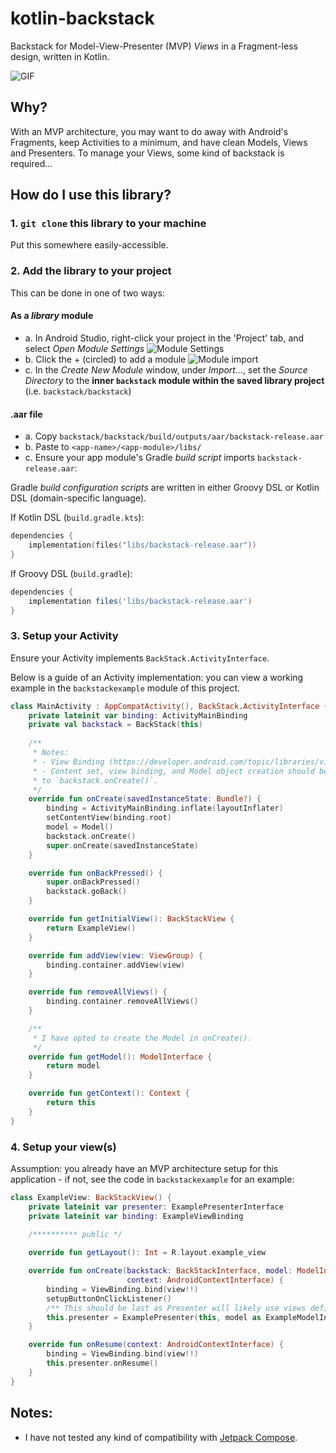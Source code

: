 # kotlin-backstack

Backstack for Model-View-Presenter (MVP) _Views_ in a Fragment-less design, written in Kotlin.

![GIF](animation.gif "GIF")

## Why?

With an MVP architecture, you may want to do away with Android's Fragments, keep Activities to a minimum,
and have clean Models, Views and Presenters.
To manage your Views, some kind of backstack is required...


## How do I use this library?

### 1. `git clone` this library to your machine

Put this somewhere easily-accessible.


### 2. Add the library to your project

This can be done in one of two ways:

#### As a _library_ module

- a. In Android Studio, right-click your project in the 'Project' tab, and select _Open Module Settings_ ![Module Settings](module_settings.PNG "Module settings window")
- b. Click the + (circled) to add a module ![Module import](module_import.PNG "Module import window")
- c. In the _Create New Module_ window, under _Import..._, set the _Source Directory_ to the **inner `backstack` module within the saved library project** (i.e. `backstack/backstack`)


#### .aar file

- a. Copy `backstack/backstack/build/outputs/aar/backstack-release.aar` 
- b. Paste to `<app-name>/<app-module>/libs/`
- c. Ensure your app module's Gradle _build script_ imports `backstack-release.aar`:

Gradle _build configuration scripts_ are written in either Groovy DSL or Kotlin DSL (domain-specific language).

If Kotlin DSL (`build.gradle.kts`):

```kotlin
dependencies {
    implementation(files("libs/backstack-release.aar"))
}
```

If Groovy DSL (`build.gradle`):

```groovy
dependencies {
    implementation files('libs/backstack-release.aar')
}
```


### 3. Setup your Activity 

Ensure your Activity implements `BackStack.ActivityInterface`.

Below is a guide of an Activity implementation: you can view a working example in the `backstackexample` module of this project.

```kotlin
class MainActivity : AppCompatActivity(), BackStack.ActivityInterface {
    private lateinit var binding: ActivityMainBinding
    private val backstack = BackStack(this)
    
    /**
     * Notes:
     * - View Binding (https://developer.android.com/topic/libraries/view-binding) is in-use
     * - Content set, view binding, and Model object creation should be done before call 
     * to `backstack.onCreate()`.
     */
    override fun onCreate(savedInstanceState: Bundle?) {
        binding = ActivityMainBinding.inflate(layoutInflater)
        setContentView(binding.root)
        model = Model()
        backstack.onCreate()
        super.onCreate(savedInstanceState)
    }

    override fun onBackPressed() {
        super.onBackPressed()
        backstack.goBack()
    }

    override fun getInitialView(): BackStackView {
        return ExampleView()
    }

    override fun addView(view: ViewGroup) {
        binding.container.addView(view)
    }

    override fun removeAllViews() {
        binding.container.removeAllViews()
    }

    /**
     * I have opted to create the Model in onCreate().
     */
    override fun getModel(): ModelInterface {
        return model
    }

    override fun getContext(): Context {
        return this
    }
}
```

### 4. Setup your view(s)

Assumption: you already have an MVP architecture setup for this application - if not, see the code in `backstackexample` for an example:

```kotlin
class ExampleView: BackStackView() {
    private lateinit var presenter: ExamplePresenterInterface
    private lateinit var binding: ExampleViewBinding

    /********** public */
    
    override fun getLayout(): Int = R.layout.example_view

    override fun onCreate(backstack: BackStackInterface, model: ModelInterface,
                          context: AndroidContextInterface) {
        binding = ViewBinding.bind(view!!)
        setupButtonOnClickListener()
        /** This should be last as Presenter will likely use views defined above. **/
        this.presenter = ExamplePresenter(this, model as ExampleModelInterface, backstack)
    }

    override fun onResume(context: AndroidContextInterface) {
        binding = ViewBinding.bind(view!!)
        this.presenter.onResume()
    }
}
```


## Notes:

- I have not tested any kind of compatibility with [Jetpack Compose](https://developer.android.com/jetpack/compose).